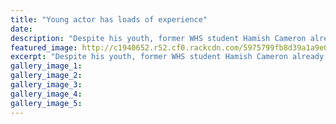 ```yaml
---
title: "Young actor has loads of experience"
date: 
description: "Despite his youth, former WHS student Hamish Cameron already has an extensive theatrical background..."
featured_image: http://c1940652.r52.cf0.rackcdn.com/5975799fb8d39a1a9e000a3e/Hamish-Cameron-photo-of-ex-re-acting-midweek-19-July.jpg
excerpt: "Despite his youth, former WHS student Hamish Cameron already has an extensive theatrical background."
gallery_image_1: 
gallery_image_2: 
gallery_image_3: 
gallery_image_4: 
gallery_image_5: 
---
```

